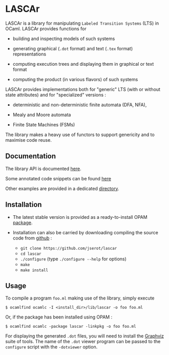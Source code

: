 LASCAr 
======

LASCAr is a library for manipulating `Labeled Transition Systems` (LTS) in OCaml.
LASCAr provides functions for

* building and inspecting models of such systems

* generating graphical (`.dot` format) and text (`.tex` format) representations

* computing execution trees and displaying them in graphical or text format

* computing the product (in various flavors) of such systems

LASCAr provides implementations both for "generic" LTS (with or without state attributes) and for "specialized" versions :

* deterministic and non-deterministic finite automata (DFA, NFA),

* Mealy and Moore automata

* Finite State Machines (FSMs)

The library makes a heavy use of functors to support genericity and to maximise code reuse. 

Documentation
-------------

The library API is documented
[here](https://jserot.github.io/lascar/index.html).

Some annotated code snippets can be found
[here](https://jserot.github.io/lascar-tutorial/tutorial/tutorial.html)

Other examples are provided in a dedicated [directory](https://github.com/jserot/lascar/tree/master/examples).

Installation
------------

* The latest stable version is provided as a ready-to-install OPAM
[package](https://opam.ocaml.org/packages/lascar). 

* Installation can also be carried by downloading compiling the source code from
[github](https://github.com/jserot/lascar) :
  * `git clone https://github.com/jserot/lascar`
  * `cd lascar`
  * `./configure` (type `./configure --help` for options)
  * `make`
  * `make install`

Usage
-----

To compile a program `foo.ml` making use of the library, simply execute

    $ ocamlfind ocamlc -I <install_dir>/lib/lascar -o foo foo.ml

Or, if the package has been installed using OPAM :

    $ ocamlfind ocamlc -package lascar -linkpkg -o foo foo.ml

For displaying the generated `.dot` files, you will need to install the
[Graphviz](http://www.graphviz.org) suite of tools. The name of the `.dot` viewer program can be
passed to the `configure` script with the `-dotviewer` option.

